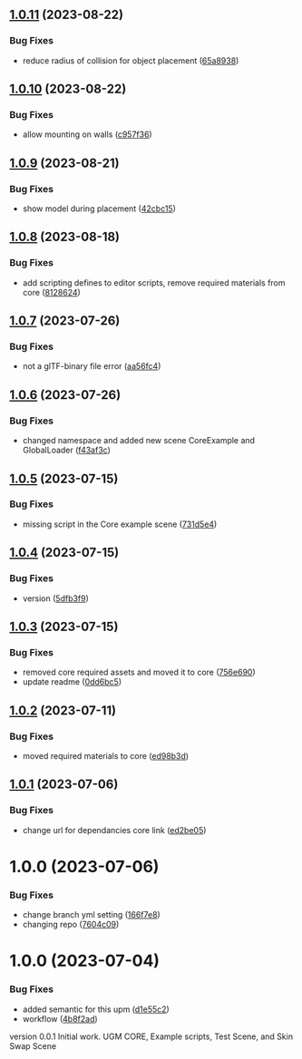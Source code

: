 ## [1.0.11](https://github.com/Universal-Game-Models/Unity-UPM/compare/v1.0.10...v1.0.11) (2023-08-22)


### Bug Fixes

* reduce radius of collision for object placement ([65a8938](https://github.com/Universal-Game-Models/Unity-UPM/commit/65a89382a22d3af08780f103ebb4ee1785862b7e))

## [1.0.10](https://github.com/Universal-Game-Models/Unity-UPM/compare/v1.0.9...v1.0.10) (2023-08-22)


### Bug Fixes

* allow mounting on walls ([c957f36](https://github.com/Universal-Game-Models/Unity-UPM/commit/c957f36f30f77b177eda3c2e0c82db8f53c34fe1))

## [1.0.9](https://github.com/Universal-Game-Models/Unity-UPM/compare/v1.0.8...v1.0.9) (2023-08-21)


### Bug Fixes

* show model during placement ([42cbc15](https://github.com/Universal-Game-Models/Unity-UPM/commit/42cbc15241ba79c79ceeaade819ba0f248b5efb9))

## [1.0.8](https://github.com/Universal-Game-Models/Unity-UPM/compare/v1.0.7...v1.0.8) (2023-08-18)


### Bug Fixes

* add scripting defines to editor scripts, remove required materials from core ([8128624](https://github.com/Universal-Game-Models/Unity-UPM/commit/81286244ac69f3451e7128648609ed0587bca9ac))

## [1.0.7](https://github.com/Universal-Game-Models/Unity-UPM/compare/v1.0.6...v1.0.7) (2023-07-26)


### Bug Fixes

* not a glTF-binary file error ([aa56fc4](https://github.com/Universal-Game-Models/Unity-UPM/commit/aa56fc462c5fd28fe4443ea4d84f05eb9190106f))

## [1.0.6](https://github.com/Universal-Game-Models/Unity-UPM/compare/v1.0.5...v1.0.6) (2023-07-26)


### Bug Fixes

* changed namespace and added new scene CoreExample and GlobalLoader ([f43af3c](https://github.com/Universal-Game-Models/Unity-UPM/commit/f43af3c6cbe44627898cec27e244d745f87d6d26))

## [1.0.5](https://github.com/Universal-Game-Models/Unity-UPM/compare/v1.0.4...v1.0.5) (2023-07-15)


### Bug Fixes

* missing script in the Core example scene ([731d5e4](https://github.com/Universal-Game-Models/Unity-UPM/commit/731d5e4930d34deccb9c5c26aaa8111a44267410))

## [1.0.4](https://github.com/Universal-Game-Models/Unity-UPM/compare/v1.0.3...v1.0.4) (2023-07-15)


### Bug Fixes

* version ([5dfb3f9](https://github.com/Universal-Game-Models/Unity-UPM/commit/5dfb3f99d7c40864636b802153957195db459e7a))

## [1.0.3](https://github.com/Universal-Game-Models/Unity-UPM/compare/v1.0.2...v1.0.3) (2023-07-15)


### Bug Fixes

* removed core required assets and moved it to core ([756e690](https://github.com/Universal-Game-Models/Unity-UPM/commit/756e6903b805427e45dca0d84aade2edf1a4a03d))
* update readme ([0dd6bc5](https://github.com/Universal-Game-Models/Unity-UPM/commit/0dd6bc59cb69dc6bf9d82cfaef89e4a567b1f95d))

## [1.0.2](https://github.com/Universal-Game-Models/Unity-UPM/compare/v1.0.1...v1.0.2) (2023-07-11)


### Bug Fixes

* moved required materials to core ([ed98b3d](https://github.com/Universal-Game-Models/Unity-UPM/commit/ed98b3dfcff5f060246a1819cf75ca64964007bc))

## [1.0.1](https://github.com/Universal-Game-Models/Unity-UPM/compare/v1.0.0...v1.0.1) (2023-07-06)


### Bug Fixes

* change url for dependancies core link ([ed2be05](https://github.com/Universal-Game-Models/Unity-UPM/commit/ed2be057847b09a7ffc4d46ed2dde265031deb89))

# 1.0.0 (2023-07-06)


### Bug Fixes

* change branch yml setting ([166f7e8](https://github.com/Universal-Game-Models/Unity-UPM/commit/166f7e82aa348308d0fdd74e0abbed9a17127559))
* changing repo ([7604c09](https://github.com/Universal-Game-Models/Unity-UPM/commit/7604c09c5bda71a4ba1ac01c7db7ce16d3a2c3e5))

# 1.0.0 (2023-07-04)


### Bug Fixes

* added semantic for this upm ([d1e55c2](https://github.com/Universal-Game-Models/Unity-SDK/commit/d1e55c26bdd3474983e93985a65d3f6c4e85a409))
* workflow ([4b8f2ad](https://github.com/Universal-Game-Models/Unity-SDK/commit/4b8f2ad28cb34ad378d000e839f1ab5e569d3c28))

version 0.0.1 Initial work. UGM CORE, Example scripts, Test Scene, and Skin Swap Scene
